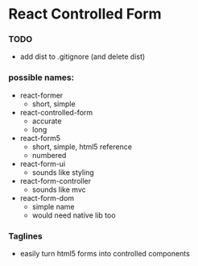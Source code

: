 # React Controlled Form

### TODO
- add dist to .gitignore (and delete dist)

### possible names:
- react-former
  + short, simple
- react-controlled-form
  + accurate
  - long
- react-form5
  + short, simple, html5 reference
  - numbered
- react-form-ui
  - sounds like styling
- react-form-controller
  - sounds like mvc
- react-form-dom
  + simple name
  - would need native lib too


### Taglines
- easily turn html5 forms into controlled components

